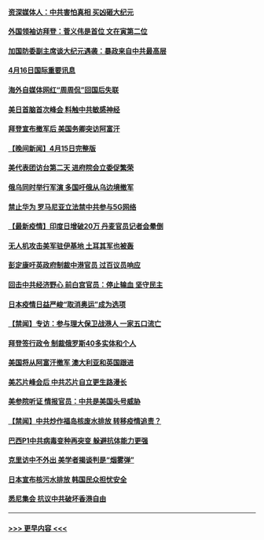 #### [资深媒体人：中共害怕真相 买凶砸大纪元](../pages/prog202/a103097523.md?t=04162302) 
#### [外国领袖访拜登：菅义伟是首位 文在寅第二位](../pages/prog202/a103097422.md?t=04162302) 
#### [加国防委副主席谈大纪元遇袭：暴政来自中共最高层](../pages/prog202/a103097454.md?t=04162302) 
#### [4月16日国际重要讯息](../pages/prog202/a103097416.md?t=04162302) 
#### [海外自媒体网红“周周侃”回国后失联](../pages/prog202/a103097323.md?t=04162302) 
#### [美日首脑首次峰会 料触中共敏感神经](../pages/prog202/a103097320.md?t=04162302) 
#### [拜登宣布撤军后 美国务卿突访阿富汗](../pages/prog202/a103097029.md?t=04162302) 
#### [【晚间新闻】4月15日完整版](../pages/prog202/a103097234.md?t=04162302) 
#### [美代表团访台第二天 进府院会立委促繁荣](../pages/prog202/a103097162.md?t=04162302) 
#### [俄乌同时举行军演 多国吁俄从乌边境撤军](../pages/prog202/a103096774.md?t=04162302) 
#### [禁止华为 罗马尼亚立法禁中共参与5G网络](../pages/prog202/a103097118.md?t=04162302) 
#### [【最新疫情】印度日增破20万 丹麦官员记者会晕倒](../pages/prog202/a103096874.md?t=04162302) 
#### [无人机攻击美军驻伊基地 土耳其军也被轰](../pages/prog202/a103097072.md?t=04162302) 
#### [彭定康吁英政府制裁中港官员 过百议员响应](../pages/prog202/a103097031.md?t=04162302) 
#### [回击中共经济野心 前白宫官员：停止输血 坚守民主](../pages/prog202/a103097047.md?t=04162302) 
#### [日本疫情日益严峻“取消奥运”成为选项](../pages/prog202/a103097012.md?t=04162302) 
#### [【禁闻】专访：参与理大保卫战港人 一家五口流亡](../pages/prog202/a103096842.md?t=04162302) 
#### [拜登签行政令 制裁俄罗斯40多实体和个人](../pages/prog202/a103096871.md?t=04162302) 
#### [美国将从阿富汗撤军 澳大利亚和英国跟进](../pages/prog202/a103096868.md?t=04162302) 
#### [美芯片峰会后 中共芯片自立更生路漫长](../pages/prog202/a103096877.md?t=04162302) 
#### [美参院听证 情报官员：中共是美国头号威胁](../pages/prog202/a103096862.md?t=04162302) 
#### [【禁闻】中共炒作福岛核废水排放 转移疫情追责？](../pages/prog202/a103096854.md?t=04162302) 
#### [巴西P1中共病毒变种再突变 躲避抗体能力更强](../pages/prog202/a103096765.md?t=04162302) 
#### [克里访中不外出 美学者揭谈判是“烟雾弹”](../pages/prog202/a103096815.md?t=04162302) 
#### [日本宣布核污水排放 韩国民众担忧安全](../pages/prog202/a103096802.md?t=04162302) 
#### [悉尼集会 抗议中共破坏香港自由](../pages/prog202/a103096780.md?t=04162302) 

----
#### [ >>> 更早内容 <<< ](../indexes/prog202-earlier.md)

